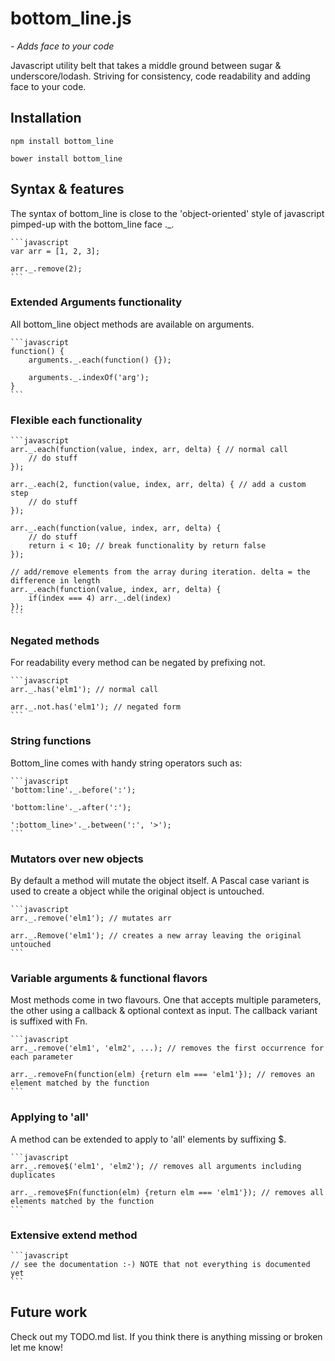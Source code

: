 # bottom_line.js
_- Adds face to your code_

Javascript utility belt that takes a middle ground between sugar & underscore/lodash. Striving for consistency, code readability and adding face to your code.

## Installation

    npm install bottom_line
     
    bower install bottom_line

## Syntax & features

The syntax of bottom\_line is close to the 'object-oriented' style of javascript pimped-up with the bottom\_line face .\_.

    ```javascript
    var arr = [1, 2, 3];
    
    arr._.remove(2);
    ```

### Extended Arguments functionality 

All bottom_line object methods are available on arguments.

    ```javascript
    function() {
        arguments._.each(function() {});       
           
        arguments._.indexOf('arg');   
    }       
    ```
### Flexible each functionality

    ```javascript
    arr._.each(function(value, index, arr, delta) { // normal call
        // do stuff
    }); 

    arr._.each(2, function(value, index, arr, delta) { // add a custom step
        // do stuff    
    }); 
    
    arr._.each(function(value, index, arr, delta) {
        // do stuff
        return i < 10; // break functionality by return false
    });  
    
    // add/remove elements from the array during iteration. delta = the difference in length
    arr._.each(function(value, index, arr, delta) {  
        if(index === 4) arr._.del(index)
    });  
    ```
    
### Negated methods

For readability every method can be negated by prefixing not.

    ```javascript
    arr._.has('elm1'); // normal call
    
    arr._.not.has('elm1'); // negated form
    ```
        
### String functions

Bottom_line comes with handy string operators such as:

    ```javascript
    'bottom:line'._.before(':');

    'bottom:line'._.after(':');
    
    ':bottom_line>'._.between(':', '>');    
    ```        
        
### Mutators over new objects

By default a method will mutate the object itself. A Pascal case variant is used to create a object while the original object is untouched.

    ```javascript   
    arr._.remove('elm1'); // mutates arr  
          
    arr._.Remove('elm1'); // creates a new array leaving the original untouched          
    ```

### Variable arguments & functional flavors

Most methods come in two flavours. One that accepts multiple parameters, the other using a callback & optional context as input. The callback variant is suffixed with Fn.

    ```javascript
    arr._.remove('elm1', 'elm2', ...); // removes the first occurrence for each parameter
    
    arr._.removeFn(function(elm) {return elm === 'elm1'}); // removes an element matched by the function
    ```

### Applying to 'all'

A method can be extended to apply to 'all' elements by suffixing $.

    ```javascript
    arr._.remove$('elm1', 'elm2'); // removes all arguments including duplicates
    
    arr._.remove$Fn(function(elm) {return elm === 'elm1'}); // removes all elements matched by the function
    ```

### Extensive extend method

    ```javascript
    // see the documentation :-) NOTE that not everything is documented yet    
    ```

## Future work

Check out my TODO.md list.
If you think there is anything missing or broken let me know!
